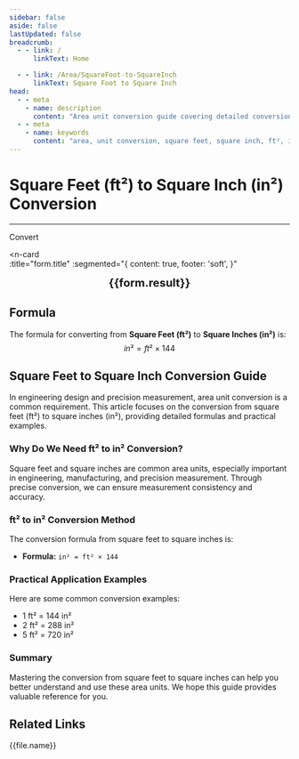 ```yaml
---
sidebar: false
aside: false
lastUpdated: false
breadcrumb:
  - - link: /
      linkText: Home

  - - link: /Area/SquareFoot-to-SquareInch
      linkText: Square Foot to Square Inch
head:
  - - meta
    - name: description
      content: "Area unit conversion guide covering detailed conversion formulas and explanations from square feet (ft²) to square inches (in²)."
  - - meta
    - name: keywords
      content: "area, unit conversion, square feet, square inch, ft², in², square feet to square inch, area conversion guide, square feet to in² conversion, ft² to in² conversion, square feet to square inch, feet square to square inch, square feet square inch converter, ft² to in², square feet convert square inch, feet square to square inch, square feet to square inch conversion, ft² square inch conversion, square feet square inch calculation, feet square square inch conversion, square feet convert square inch, ft² to square inch, square feet square inch converter, feet square to square inch conversion, square feet square inch conversion formula, ft² convert square inch, square feet to square inch calculation, feet square convert square inch, square feet square inch conversion table, ft² square inch conversion, square feet to square inch calculation, feet square square inch conversion, square feet to square inch conversion tool, ft² to square inch conversion, square feet square inch unit conversion, area conversion"
---
```

# Square Feet (ft²) to Square Inch (in²) Conversion
---
<script setup>
import { onMounted, reactive, inject, ref } from 'vue'
import { NButton, NForm, NFormItem, NInput, NInputNumber, NSelect, NCard, useMessage,NGrid ,NGi } from 'naive-ui'
import { defineClientComponent } from 'vitepress'
import { Area } from '../files';
const seoKey = [
  'square feet to square inch conversion',
  'ft² to in² conversion',
  'square feet to square inch',
  'feet square to square inch',
  'square feet square inch converter',
  'ft² to in²',
  'square feet convert square inch',
  'feet square to square inch',
  'square feet to square inch conversion',
  'ft² square inch conversion',
  'square feet square inch calculation',
  'feet square square inch conversion',
  'square feet convert square inch',
  'ft² to square inch',
  'square feet square inch converter',
  'feet square to square inch conversion',
  'square feet square inch conversion formula',
  'ft² convert square inch',
  'square feet to square inch calculation',
  'feet square convert square inch',
  'square feet square inch conversion table',
  'ft² square inch conversion',
  'square feet to square inch calculation',
  'feet square square inch conversion',
  'square feet to square inch conversion tool',
  'ft² to square inch conversion',
  'square feet square inch unit conversion',
  'area conversion'
]
const convert = inject('convert')

const form = reactive({
  number: null,
  result: '',
  title: 'Square Feet (ft²) to Square Inch (in²) Conversion',
})

const convertHandler = () => {
  if (form.number !== null && !isNaN(form.number)) {
    const convertedValue = parseFloat(form.number) * 144
    form.result = `${form.number}ft² = ${convertedValue.toFixed(2)}in²`
  } else {
    form.result = 'Please enter a valid number.'
  }
}
</script>

<n-form size="large" :model="form">
  <n-form-item label="Square Feet (ft²)">
    <n-input-number v-model:value="form.number" placeholder="Enter square feet" style="width: 100%" />
  </n-form-item>
  <n-form-item>
    <n-button type="info" @click="convertHandler" block>Convert</n-button>
  </n-form-item>
</n-form>

<n-card  
  :title="form.title"
  :segmented="{
    content: true,
    footer: 'soft',
  }"
>
  <div  style="text-align:center;font-size:20px;">
    <strong>{{form.result}}</strong>
  </div>
    <template #footer>
    <div>
      <span v-for="item of seoKey">{{item}}, </span>
    </div>
  </template>
</n-card>

## Formula

The formula for converting from **Square Feet (ft²)** to **Square Inches (in²)** is:
$$ in² = ft² \times 144 $$

## Square Feet to Square Inch Conversion Guide

In engineering design and precision measurement, area unit conversion is a common requirement. This article focuses on the conversion from square feet (ft²) to square inches (in²), providing detailed formulas and practical examples.

### Why Do We Need ft² to in² Conversion?

Square feet and square inches are common area units, especially important in engineering, manufacturing, and precision measurement. Through precise conversion, we can ensure measurement consistency and accuracy.

### ft² to in² Conversion Method

The conversion formula from square feet to square inches is:

- **Formula:** `in² = ft² × 144`

### Practical Application Examples

Here are some common conversion examples:

- 1 ft² = 144 in²
- 2 ft² = 288 in²
- 5 ft² = 720 in²

### Summary

Mastering the conversion from square feet to square inches can help you better understand and use these area units. We hope this guide provides valuable reference for you.

## Related Links
<n-grid x-gap="12" :cols="2">
  <n-gi v-for="(file, index) in Area" :key="index">
    <n-button
      text
      tag="a"
      :href="file.path"
      type="info"
    >
      {{file.name}}
    </n-button>
  </n-gi>
</n-grid>